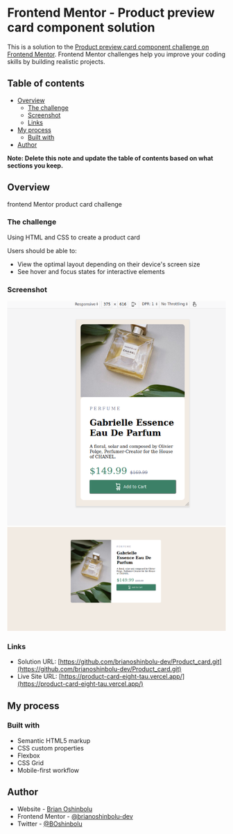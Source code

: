 # Frontend Mentor - Product preview card component solution

This is a solution to the [Product preview card component challenge on Frontend Mentor](https://www.frontendmentor.io/challenges/product-preview-card-component-GO7UmttRfa). Frontend Mentor challenges help you improve your coding skills by building realistic projects. 

## Table of contents

- [Overview](#overview)
  - [The challenge](#the-challenge)
  - [Screenshot](#screenshot)
  - [Links](#links)
- [My process](#my-process)
  - [Built with](#built-with)
- [Author](#author)

**Note: Delete this note and update the table of contents based on what sections you keep.**

## Overview
frontend Mentor product card challenge

### The challenge
Using HTML and CSS to create a product card

Users should be able to:

- View the optimal layout depending on their device's screen size
- See hover and focus states for interactive elements

### Screenshot

![Design preview for the Interactive rating component coding challenge](./images/pcard_mob.png)
![Design preview for the Interactive rating component coding challenge](./images/pcard_desk.png)


### Links

- Solution URL: [https://github.com/brianoshinbolu-dev/Product_card.git](https://github.com/brianoshinbolu-dev/Product_card.git)
- Live Site URL: [https://product-card-eight-tau.vercel.app/](https://product-card-eight-tau.vercel.app/)

## My process

### Built with

- Semantic HTML5 markup
- CSS custom properties
- Flexbox
- CSS Grid
- Mobile-first workflow

## Author

- Website - [Brian Oshinbolu](https://portfolio-tan-one-53.vercel.app/)
- Frontend Mentor - [@brianoshinbolu-dev](https://www.frontendmentor.io/profile/brianoshinbolu-dev)
- Twitter - [@BOshinbolu](https://twitter.com/BOshinbolu)

